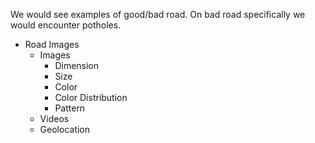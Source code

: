 
We would see examples of good/bad road. On bad road specifically we would encounter potholes.

* Road Images 
  * Images
    * Dimension
    * Size
    * Color
    * Color Distribution
    * Pattern
  * Videos
  * Geolocation 

